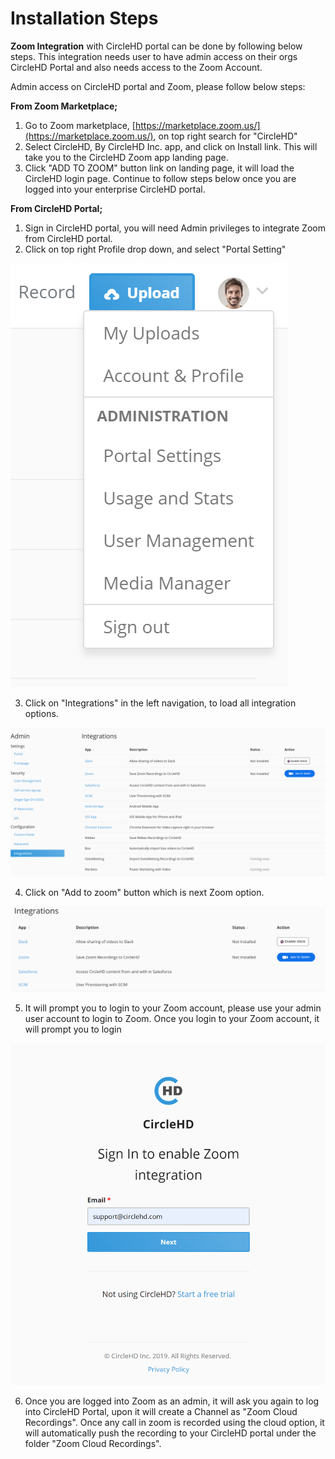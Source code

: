 # Installation Steps

**Zoom Integration** with CircleHD portal can be done by following below steps. This integration needs user to have admin access on their orgs CircleHD Portal and also needs access to the Zoom Account. 

Admin access on CircleHD portal and Zoom, please follow below steps:

**From Zoom Marketplace;**

1. Go to Zoom marketplace, [https://marketplace.zoom.us/](https://marketplace.zoom.us/), on top right search for "CircleHD"
2. Select CircleHD, By CircleHD Inc. app, and click on Install link. This will take you to the CircleHD Zoom app landing page. 
3. Click "ADD TO ZOOM" button link on landing page, it will load the CircleHD login page. Continue to follow steps below once you are logged into your enterprise CircleHD portal.

**From CircleHD Portal;**

1. Sign in CircleHD portal, you will need Admin privileges to integrate Zoom from CircleHD portal. 
2. Click on top right Profile drop down, and select "Portal Setting"

![Profile Menu on CircleHD portal](../../.gitbook/assets/image%20%281%29.png)

3. Click on "Integrations" in the left navigation, to load all integration options. 

![Integration Options on CircleHD](../../.gitbook/assets/image%20%285%29.png)

4. Click on "Add to zoom" button which is next Zoom option.

![Zoom Integration option on CircleHD portal](../../.gitbook/assets/image%20%2822%29.png)

5. It will prompt you to login to your Zoom account, please use your admin user account to login to Zoom. Once you login to your Zoom account, it will prompt you to login 

![](../../.gitbook/assets/image%20%2811%29.png)

6. Once you are logged into Zoom as an admin, it will ask you again to log into CircleHD Portal, upon it will create a Channel as "Zoom Cloud Recordings". Once any call in zoom is recorded using the cloud option, it will automatically push the recording to your CircleHD portal under the folder "Zoom Cloud Recordings".



